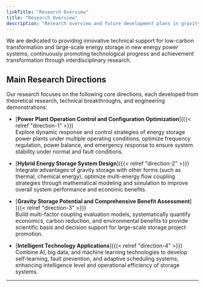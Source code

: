 ```yaml
---
linkTitle: "Research Overview"
title: "Research Overview"
description: "Research overview and future development plans in gravity energy storage field by NCEPU team"
---
```


We are dedicated to providing innovative technical support for low-carbon transformation and large-scale energy storage in new energy power systems, continuously promoting technological progress and achievement transformation through interdisciplinary research.

<!--more-->

## Main Research Directions

Our research focuses on the following core directions, each developed from theoretical research, technical breakthroughs, and engineering demonstrations:

- [**Power Plant Operation Control and Configuration Optimization**]({{< relref "direction-1" >}})  
  Explore dynamic response and control strategies of energy storage power plants under multiple operating conditions, optimize frequency regulation, power balance, and emergency response to ensure system stability under normal and fault conditions.

- [**Hybrid Energy Storage System Design**]({{< relref "direction-2" >}})  
  Integrate advantages of gravity storage with other forms (such as thermal, chemical energy), optimize multi-energy flow coupling strategies through mathematical modeling and simulation to improve overall system performance and economic benefits.

- [**Gravity Storage Potential and Comprehensive Benefit Assessment**]({{< relref "direction-3" >}})  
  Build multi-factor coupling evaluation models, systematically quantify economics, carbon reduction, and environmental benefits to provide scientific basis and decision support for large-scale storage project promotion.

- [**Intelligent Technology Applications**]({{< relref "direction-4" >}})  
  Combine AI, big data, and machine learning technologies to develop self-learning, fault prevention, and adaptive scheduling systems, enhancing intelligence level and operational efficiency of storage systems.

---

<!--
【多级目录说明】：
- 本页面为团队研究的整体概览，可在 Hugo 中通过多级目录实现详细分解。
- 建议在内容目录下建立相应的子文件夹（如 docs/research/direction1/、direction2/……），分别详细介绍各研究方向。

【语言切换与联系方式】：
- 为实现全局中英文语言切换，请参考 Hugo i18n 配置，将本页面分别放入 content/zh/ 与 content/en/ 中，并在网站模板中添加语言切换按钮。
- 团队详细介绍页面中将包含具体的联系信息（例如团队邮箱），本概览页面主要用于展示研究内容与愿景。

【参考风格】：
- 请参照 http://3dv.ac.cn/project/overview/ 的页面布局和风格，确保页面内容正式、结构清晰且易于阅读。
-->
